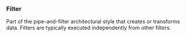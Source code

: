 ### Filter

Part of the pipe-and-filter architectural style that creates or transforms data.
Filters are typically executed independently from other filters.

